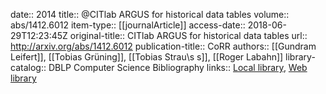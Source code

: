 date:: 2014
title:: @CITlab ARGUS for historical data tables
volume:: abs/1412.6012
item-type:: [[journalArticle]]
access-date:: 2018-06-29T12:23:45Z
original-title:: CITlab ARGUS for historical data tables
url:: http://arxiv.org/abs/1412.6012
publication-title:: CoRR
authors:: [[Gundram Leifert]], [[Tobias Grüning]], [[Tobias Strau\s s]], [[Roger Labahn]]
library-catalog:: DBLP Computer Science Bibliography
links:: [Local library](zotero://select/groups/2386895/items/69ATPCPG), [Web library](https://www.zotero.org/groups/2386895/items/69ATPCPG)
